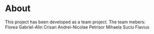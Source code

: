 # About

This project has been developed as a team project.
The team mebers:
Florea Gabriel-Alin
Crisan Andrei-Nicolae
Petrisor Mihaela
Suciu Flavius
